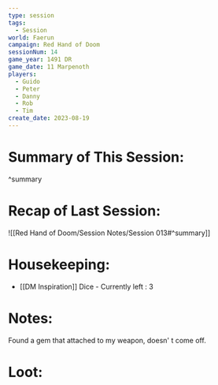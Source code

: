 ```yaml
---
type: session
tags:
  - Session
world: Faerun
campaign: Red Hand of Doom
sessionNum: 14
game_year: 1491 DR
game_date: 11 Marpenoth
players:
  - Guido
  - Peter
  - Danny
  - Rob
  - Tim
create_date: 2023-08-19
---
```


# Summary of This Session:

^summary

# Recap of Last Session:
![[Red Hand of Doom/Session Notes/Session 013#^summary]]

# Housekeeping:
- [[DM Inspiration]] Dice - Currently left : 3
# Notes:
Found a gem that attached to my weapon, doesn' t come off.

# Loot:
